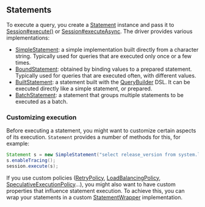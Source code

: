 <!--
Licensed to the Apache Software Foundation (ASF) under one
or more contributor license agreements.  See the NOTICE file
distributed with this work for additional information
regarding copyright ownership.  The ASF licenses this file
to you under the Apache License, Version 2.0 (the
"License"); you may not use this file except in compliance
with the License.  You may obtain a copy of the License at

  http://www.apache.org/licenses/LICENSE-2.0

Unless required by applicable law or agreed to in writing,
software distributed under the License is distributed on an
"AS IS" BASIS, WITHOUT WARRANTIES OR CONDITIONS OF ANY
KIND, either express or implied.  See the License for the
specific language governing permissions and limitations
under the License.
-->

## Statements

To execute a query, you  create a [Statement] instance and pass it to [Session#execute()][execute] or
[Session#executeAsync][executeAsync]. The driver provides various implementations:

* [SimpleStatement](simple/): a simple implementation built directly from a
  character string. Typically used for queries that are executed only
  once or a few times.
* [BoundStatement](prepared/): obtained by binding values to a prepared
  statement. Typically used for queries that are executed
  often, with different values.
* [BuiltStatement](built/): a statement built with the [QueryBuilder] DSL. It
  can be executed directly like a simple statement, or prepared.
* [BatchStatement](batch/): a statement that groups multiple statements to be
  executed as a batch.


### Customizing execution

Before executing a statement, you might want to customize certain
aspects of its execution. `Statement` provides a number of methods for
this, for example:

```java
Statement s = new SimpleStatement("select release_version from system.local");
s.enableTracing();
session.execute(s);
```

If you use custom policies ([RetryPolicy], [LoadBalancingPolicy],
[SpeculativeExecutionPolicy]...), you might also want to have custom
properties that influence statement execution. To achieve this, you can
wrap your statements in a custom [StatementWrapper] implementation.

[Statement]:                  https://docs.datastax.com/en/drivers/java/3.11/com/datastax/driver/core/Statement.html
[QueryBuilder]:               https://docs.datastax.com/en/drivers/java/3.11/com/datastax/driver/core/querybuilder/QueryBuilder.html
[StatementWrapper]:           https://docs.datastax.com/en/drivers/java/3.11/com/datastax/driver/core/StatementWrapper.html
[RetryPolicy]:                https://docs.datastax.com/en/drivers/java/3.11/com/datastax/driver/core/policies/RetryPolicy.html
[LoadBalancingPolicy]:        https://docs.datastax.com/en/drivers/java/3.11/com/datastax/driver/core/policies/LoadBalancingPolicy.html
[SpeculativeExecutionPolicy]: https://docs.datastax.com/en/drivers/java/3.11/com/datastax/driver/core/policies/SpeculativeExecutionPolicy.html
[execute]:                    https://docs.datastax.com/en/drivers/java/3.11/com/datastax/driver/core/Session.html#execute-com.datastax.driver.core.Statement-
[executeAsync]:               https://docs.datastax.com/en/drivers/java/3.11/com/datastax/driver/core/Session.html#executeAsync-com.datastax.driver.core.Statement-
